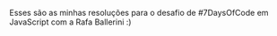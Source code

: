 Esses são as minhas resoluções para o desafio de #7DaysOfCode em JavaScript com a Rafa Ballerini :)
